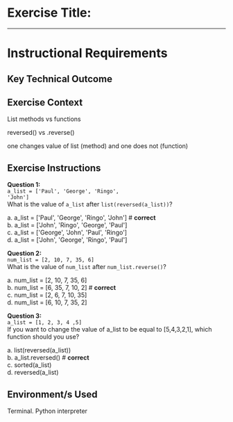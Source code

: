 # Exercise Title:
---
# Instructional Requirements
## Key Technical Outcome

## Exercise Context

List methods vs functions

reversed() vs .reverse()

one changes value of list (method) and one does not (function)

## Exercise Instructions

<b>Question 1:</b><br>
<code>a_list = ['Paul', 'George', 'Ringo', 'John']</code> <br>
What is the value of <code>a_list</code> after <code>list(reversed(a_list))</code>? <br>

a. a_list = ['Paul', 'George', 'Ringo', 'John'] # <b>correct</b><br>
b. a_list = ['John', 'Ringo', 'George', 'Paul'] <br>
c. a_list = ['George', 'John', 'Paul', 'Ringo'] <br>
d. a_list = ['John', 'George', 'Ringo', 'Paul']

<b>Question 2:</b><br>
<code>num_list = [2, 10, 7, 35, 6]</code> <br>
What is the value of <code>num_list</code> after <code>num_list.reverse()</code>? <br>

a. num_list = [2, 10, 7, 35, 6] <br>
b. num_list = [6, 35, 7, 10, 2] # <b> correct </b> <br>
c. num_list = [2, 6, 7, 10, 35]<br>
d. num_list = [6, 10, 7, 35, 2]

<b>Question 3:</b><br>
<code>a_list = [1, 2, 3, 4 ,5]</code> <br>
If you want to change the value of a_list to be equal to [5,4,3,2,1], which function should you use?<br>

a. list(reversed(a_list)) <br>
b. a_list.reversed() # <b> correct </b> <br>
c. sorted(a_list) <br>
d. reversed(a_list)

## Environment/s Used
Terminal. Python interpreter
